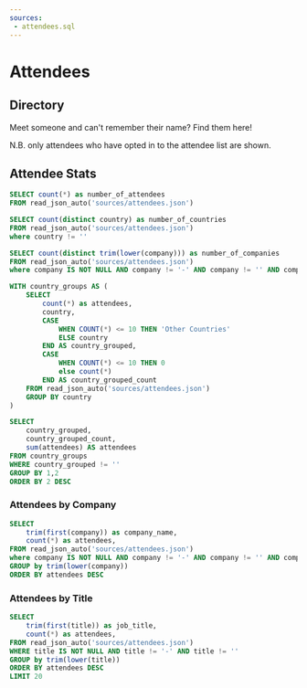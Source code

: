 ```yaml
---
sources:
 - attendees.sql
---
```



# Attendees

## Directory

Meet someone and can't remember their name? Find them here!

N.B. only attendees who have opted in to the attendee list are shown.

<DataTable data={attendees} rows=10 search link=attendee_id>
    <Column id=photo_url contentType=image height=20px title=" "/>
    <Column id=first_name/>
    <Column id=last_name/>
    <Column id=company/>
    <Column id=title/>
    <Column id=country/>
    <Column id=state/>
    <Column id=linkedin contentType=link/>
    <Column id=twitter/>
    <Column id=website contentType=link/>
    <Column id=summary/>
</DataTable>

## Attendee Stats

```sql number_of_attendees
SELECT count(*) as number_of_attendees
FROM read_json_auto('sources/attendees.json')
```

```sql number_of_countries
SELECT count(distinct country) as number_of_countries
FROM read_json_auto('sources/attendees.json')
where country != ''
```

```sql number_of_companies
SELECT count(distinct trim(lower(company))) as number_of_companies
FROM read_json_auto('sources/attendees.json')
where company IS NOT NULL AND company != '-' AND company != '' AND company != 'N/A'
```

<BigValue
    data={number_of_attendees}
    value=number_of_attendees
/>

<BigValue
    data={number_of_countries}
    value=number_of_countries
/>

<BigValue
    data={number_of_companies}
    value=number_of_companies
/>



```sql attendees_by_country
WITH country_groups AS (
    SELECT 
        count(*) as attendees,
        country, 
        CASE 
            WHEN COUNT(*) <= 10 THEN 'Other Countries'
            ELSE country 
        END AS country_grouped,
        CASE 
            WHEN COUNT(*) <= 10 THEN 0
            else count(*)
        END AS country_grouped_count
    FROM read_json_auto('sources/attendees.json')
    GROUP BY country
)

SELECT 
    country_grouped, 
    country_grouped_count,
    sum(attendees) AS attendees
FROM country_groups
WHERE country_grouped != ''
GROUP BY 1,2
ORDER BY 2 DESC
```

<BarChart
    title="Attendees by Country"
    data={attendees_by_country}
    x=country_grouped
    y=attendees
    sort=false
    swapXY
/>

### Attendees by Company

```sql attendees_by_company
SELECT 
    trim(first(company)) as company_name,
    count(*) as attendees,
FROM read_json_auto('sources/attendees.json')
where company IS NOT NULL AND company != '-' AND company != '' AND company != 'N/A'
GROUP by trim(lower(company))
ORDER BY attendees DESC
```

<DataTable data={attendees_by_company} search/>

### Attendees by Title

```sql attendees_by_title
SELECT 
    trim(first(title)) as job_title,
    count(*) as attendees,
FROM read_json_auto('sources/attendees.json')
WHERE title IS NOT NULL AND title != '-' AND title != ''
GROUP by trim(lower(title))
ORDER BY attendees DESC
LIMIT 20
```

<BarChart
    data={attendees_by_title}
    x=job_title
    y=attendees
    swapXY
/>




